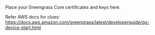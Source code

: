 Place your Greengrass Core certificates and keys here.

Refer AWS docs for clues: https://docs.aws.amazon.com/greengrass/latest/developerguide/gg-device-start.html
